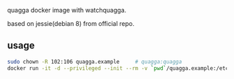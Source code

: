 quagga docker image with watchquagga.

based on jessie(debian 8) from official repo.

## usage

```bash
sudo chown -R 102:106 quagga.example     # quagga:quagga
docker run -it -d --privileged --init --rm -v `pwd`/quagga.example:/etc/quagga faicker/quagga
```
